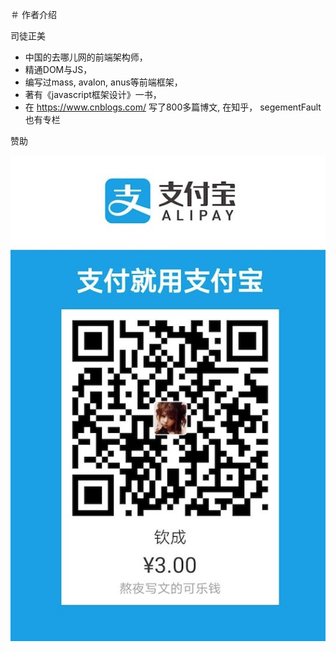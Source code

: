 ＃ 作者介绍

司徒正美
* 中国的去哪儿网的前端架构师，
* 精通DOM与JS， 
* 编写过mass, avalon, anus等前端框架，
* 著有《javascript框架设计》一书， 
* 在 https://www.cnblogs.com/ 写了800多篇博文, 在知乎， segementFault也有专栏


赞助

![](sponsorship.png)